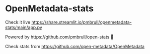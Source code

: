 # OpenMetadata-stats

Check it live https://share.streamlit.io/pmbrull/openmetadata-stats/main/app.py

Powered by https://github.com/pmbrull/open-stats :rocket:

Check stats from https://github.com/open-metadata/OpenMetadata
